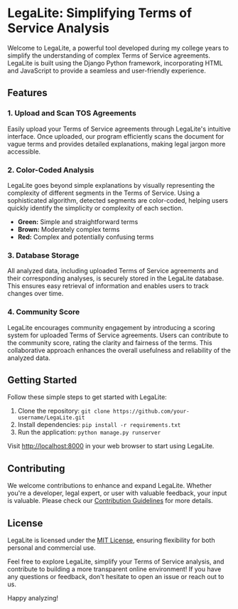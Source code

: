 # LegaLite: Simplifying Terms of Service Analysis



Welcome to LegaLite, a powerful tool developed during my college years to simplify the understanding of complex Terms of Service agreements. LegaLite is built using the Django Python framework, incorporating HTML and JavaScript to provide a seamless and user-friendly experience.

## Features

### 1. **Upload and Scan TOS Agreements**

Easily upload your Terms of Service agreements through LegaLite's intuitive interface. Once uploaded, our program efficiently scans the document for vague terms and provides detailed explanations, making legal jargon more accessible.

### 2. **Color-Coded Analysis**

LegaLite goes beyond simple explanations by visually representing the complexity of different segments in the Terms of Service. Using a sophisticated algorithm, detected segments are color-coded, helping users quickly identify the simplicity or complexity of each section.

- **Green:** Simple and straightforward terms
- **Brown:** Moderately complex terms
- **Red:** Complex and potentially confusing terms

### 3. **Database Storage**

All analyzed data, including uploaded Terms of Service agreements and their corresponding analyses, is securely stored in the LegaLite database. This ensures easy retrieval of information and enables users to track changes over time.

### 4. **Community Score**

LegaLite encourages community engagement by introducing a scoring system for uploaded Terms of Service agreements. Users can contribute to the community score, rating the clarity and fairness of the terms. This collaborative approach enhances the overall usefulness and reliability of the analyzed data.

## Getting Started

Follow these simple steps to get started with LegaLite:

1. Clone the repository: `git clone https://github.com/your-username/LegaLite.git`
2. Install dependencies: `pip install -r requirements.txt`
3. Run the application: `python manage.py runserver`

Visit [http://localhost:8000](http://localhost:8000) in your web browser to start using LegaLite.

## Contributing

We welcome contributions to enhance and expand LegaLite. Whether you're a developer, legal expert, or user with valuable feedback, your input is valuable. Please check our [Contribution Guidelines](CONTRIBUTING.md) for more details.

## License

LegaLite is licensed under the [MIT License](LICENSE), ensuring flexibility for both personal and commercial use.

Feel free to explore LegaLite, simplify your Terms of Service analysis, and contribute to building a more transparent online environment! If you have any questions or feedback, don't hesitate to open an issue or reach out to us.

Happy analyzing!
